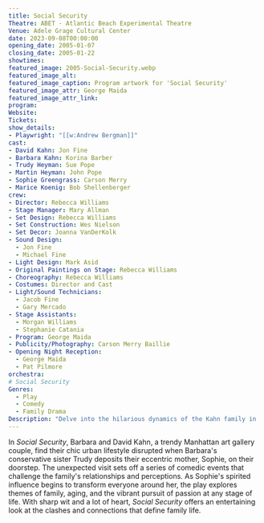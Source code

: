 ```yaml
---
title: Social Security
Theatre: ABET - Atlantic Beach Experimental Theatre
Venue: Adele Grage Cultural Center
date: 2023-09-08T00:00:00
opening_date: 2005-01-07
closing_date: 2005-01-22
showtimes:
featured_image: 2005-Social-Security.webp
featured_image_alt: 
featured_image_caption: Program artwork for 'Social Security'
featured_image_attr: George Maida
featured_image_attr_link: 
program:
Website: 
Tickets: 
show_details: 
- Playwright: "[[w:Andrew Bergman]]"
cast:
- David Kahn: Jon Fine
- Barbara Kahn: Korina Barber
- Trudy Heyman: Sue Pope
- Martin Heyman: John Pope
- Sophie Greengrass: Carson Merry
- Marice Koenig: Bob Shellenberger
crew:
- Director: Rebecca Williams
- Stage Manager: Mary Allman
- Set Design: Rebecca Williams
- Set Construction: Wes Nielson
- Set Decor: Joanna VanDerKolk
- Sound Design: 
  - Jon Fine
  - Michael Fine
- Light Design: Mark Asid
- Original Paintings on Stage: Rebecca Williams
- Choreography: Rebecca Williams
- Costumes: Director and Cast
- Light/Sound Technicians: 
  - Jacob Fine
  - Gary Mercado
- Stage Assistants: 
  - Morgan Williams
  - Stephanie Catania
- Program: George Maida
- Publicity/Photography: Carson Merry Baillie
- Opening Night Reception:
  - George Maida
  - Pat Pilmore
orchestra:
# Social Security
Genres:
  - Play
  - Comedy
  - Family Drama
Description: "Delve into the hilarious dynamics of the Kahn family in 'Social Security,' where the arrival of an elderly relative turns a sophisticated New York couple's world upside down."
---
```

In *Social Security*, Barbara and David Kahn, a trendy Manhattan art gallery couple, find their chic urban lifestyle disrupted when Barbara's conservative sister Trudy deposits their eccentric mother, Sophie, on their doorstep. The unexpected visit sets off a series of comedic events that challenge the family's relationships and perceptions. As Sophie's spirited influence begins to transform everyone around her, the play explores themes of family, aging, and the vibrant pursuit of passion at any stage of life. With sharp wit and a lot of heart, *Social Security* offers an entertaining look at the clashes and connections that define family life.
